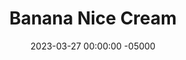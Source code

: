 ---
layout: post
title: "Banana Nice Cream"
date:   2023-03-27 00:00:00 -05000
categories: 
- Recipes
- Healthier Dessert
permalink: /recipes/nice-cream
image: /assets/Food/Healthier Dessert/Nice Cream/nice-cream.jpg
ing: nicecream-ing
facts: nicecream-facts
section1: 
start2: 
section2: 
start3: 
section3: 
start4: 
section4: 
start5: 
section5: 
Prep: 5
Rest: 
Cook: 
Source1: https://chocolatecoveredkatie.com/banana-ice-cream-healthy/
Source2: 
whisk: https://s.samsungfood.com/zAvOa
tags: 
- frozen
- blend
- mint
- peanut butter
- nut
- almond
- berry
- fruit
- cocoa
- cocoa powder
- ice cream
- chipwich
- vic
Description: Banana ice cream was an Internet trend for a reason - it tastes really good, is a super customizable base, and is much healthier than traditional ice cream. Without added sugar or heavy cream, banana ice cream tastes and feels just like real ice cream, and can be made in 5 minutes.  I love to use it to make <a href="nice-cream-sandwiches">Nice Cream Sandwiches</a>, or you can make a larger batch with multiple flavors using my <a href="neopolitan-banana-ice-cream">Neopolitan Banana Ice Cream</a>.  Another popular internet healthy ice cream trend was <a href="cottage-cheese-ice-cream">Cottage Cheese Ice Cream</a>, which is delicious and packed with protein!
Instructions: 
- Break/cut up the banas into pieces. They don't need to be that small, maybe an inch thick. Freeze overnight in an airtight bag<br><br>

- The next day, blend them in a food processor until smooth, and has the texture of ice cream<br><br>

- <b>Mint Chocolate</b> - 1 banana, 1 cup (140 g) frozen mango, ~4 drops mint extract, 2 tbsp (10 g) cocoa powder<br>

- <b>Peanut Butter Chocolate</b> - 2 bananas, 1 tbsp (16 g) peanut butter, 2 tbsp (10 g) cocoa powder, 2 tbsp (12 g) PB2<br>

- <b>Berry</b> - 1 banana, 1 cup (140 g) frozen berries<br>

- <b>Almond</b> - 2 bananas, few drops almond and vanilla extract, 2 tbsp (13 g) PB2
---